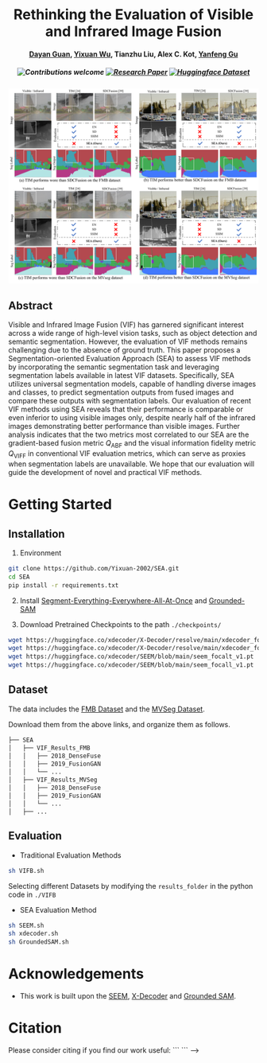 <h1 align="center"> Rethinking the Evaluation of Visible and Infrared Image Fusion </h1>

<h4 align="center">
    <a href="https://scholar.google.com/citations?user=DsLYx7YAAAAJ&hl=en">Dayan Guan</a>,
    <a href="https://github.com/Yixuan-Wu-NEU">Yixuan Wu</a>,
    <a>Tianzhu Liu</a>,
    <a>Alex C. Kot</a>,
    <a href="https://scholar.google.com/citations?user=WHkRZscAAAAJ&hl=zh-TW&oi=ao">Yanfeng Gu</a>
</h4>

<h5 align="center">

![Contributions welcome](https://img.shields.io/badge/contributions-welcome-orange.svg?style=flat-square) 
[![Research Paper](https://img.shields.io/badge/Paper-brightgreen.svg?style=flat-square)]()
[![Huggingface Dataset](https://img.shields.io/badge/Dataset-blue.svg?style=flat-square)]()

</h5>

![Example Figure](example.png)

## Abstract
Visible and Infrared Image Fusion (VIF) has garnered significant interest across a wide range of high-level vision tasks, such as object detection and semantic segmentation. However, the evaluation of VIF methods remains challenging due to the absence of ground truth. This paper proposes a Segmentation-oriented Evaluation Approach (SEA) to assess VIF methods by incorporating the semantic segmentation task and leveraging segmentation labels available in latest VIF datasets. Specifically, SEA utilizes universal segmentation models, capable of handling diverse images and classes, to predict segmentation outputs from fused images and compare these outputs with segmentation labels. Our evaluation of recent VIF methods using SEA reveals that their performance is comparable or even inferior to using visible images only, despite nearly half of the infrared images demonstrating better performance than visible images. Further analysis indicates that the two metrics most correlated to our SEA are the gradient-based fusion metric $Q_{\text{ABF}}$ and the visual information fidelity metric $Q_{\text{VIFF}}$ in conventional VIF evaluation metrics, which can serve as proxies when segmentation labels are unavailable. We hope that our evaluation will guide the development of novel and practical VIF methods.

# Getting Started

## Installation

1. Environment

```bash
git clone https://github.com/Yixuan-2002/SEA.git
cd SEA
pip install -r requirements.txt
```

2. Install [Segment-Everything-Everywhere-All-At-Once](https://github.com/UX-Decoder/Segment-Everything-Everywhere-All-At-Once/blob/v1.0/assets/readmes/INSTALL.md) and [Grounded-SAM](https://github.com/IDEA-Research/Grounded-Segment-Anything)

3. Download Pretrained Checkpoints to the path ```./checkpoints/```
```bash
wget https://huggingface.co/xdecoder/X-Decoder/resolve/main/xdecoder_focalt_last.pt
wget https://huggingface.co/xdecoder/X-Decoder/resolve/main/xdecoder_focall_last.pt
wget https://huggingface.co/xdecoder/SEEM/blob/main/seem_focalt_v1.pt
wget https://huggingface.co/xdecoder/SEEM/blob/main/seem_focall_v1.pt
```

## Dataset

The data includes the [FMB Dataset]() and the [MVSeg Dataset]().

Download them from the above links, and organize them as follows.

```
├── SEA
│   ├── VIF_Results_FMB
│   │   ├── 2018_DenseFuse
│   │   ├── 2019_FusionGAN
│   │   └── ...
│   ├── VIF_Results_MVSeg
│   │   ├── 2018_DenseFuse
│   │   ├── 2019_FusionGAN
│   │   └── ...
│   ├── ...
```

## Evaluation

- Traditional Evaluation Methods

```bash
sh VIFB.sh
```
Selecting different Datasets by modifying the ```results_folder``` in the python code in ```./VIFB```

- SEA Evaluation Method
  
```bash
sh SEEM.sh
sh xdecoder.sh
sh GroundedSAM.sh
```

# Acknowledgements

- This work is built upon the [SEEM](https://github.com/UX-Decoder/Segment-Everything-Everywhere-All-At-Once), [X-Decoder](https://github.com/microsoft/X-Decoder) and [Grounded SAM](https://github.com/IDEA-Research/Grounded-Segment-Anything).

# Citation

<!-->
Please consider citing if you find our work useful:
```

```
-->
